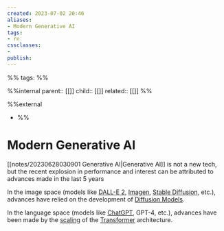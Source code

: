 ```yaml
---
created: 2023-07-02 20:46
aliases: 
- Modern Generative AI
tags:
- rn
cssclasses:
- 
publish:
---
```


%% 
tags: 
%%

%%internal
parent:: [[]]
child:: [[]]
related:: [[]]
%%

%%external
- []()
%%

# Modern Generative AI

[[notes/20230628030901 Generative AI|Generative AI]] is not a new tech, but the recent explosion in performance and interest can be attributed to advances made in the last 5 years

In the image space (models like [DALL-E 2](https://www.assemblyai.com/blog/how-dall-e-2-actually-works/), [Imagen](https://www.assemblyai.com/blog/how-imagen-actually-works/), [Stable Diffusion](https://www.assemblyai.com/blog/stable-diffusion-1-vs-2-what-you-need-to-know/), etc.), advances have relied on the development of [Diffusion Models](https://www.assemblyai.com/blog/diffusion-models-for-machine-learning-introduction/).

In the language space (models like [ChatGPT](https://www.assemblyai.com/blog/how-chatgpt-actually-works/), GPT-4, etc.), advances have been made by the [scaling](https://www.assemblyai.com/blog/emergent-abilities-of-large-language-models/) of the [Transformer](https://www.youtube.com/watch?v=_UVfwBqcnbM&ref=assemblyai.com) architecture.
